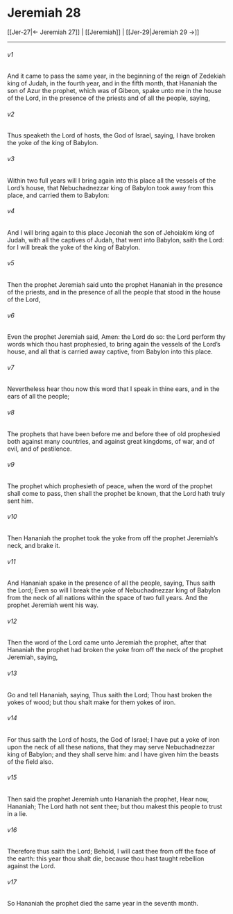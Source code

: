 # Jeremiah 28

[[Jer-27|← Jeremiah 27]] | [[Jeremiah]] | [[Jer-29|Jeremiah 29 →]]
***

###### v1
And it came to pass the same year, in the beginning of the reign of Zedekiah king of Judah, in the fourth year, and in the fifth month, that Hananiah the son of Azur the prophet, which was of Gibeon, spake unto me in the house of the Lord, in the presence of the priests and of all the people, saying,
###### v2
Thus speaketh the Lord of hosts, the God of Israel, saying, I have broken the yoke of the king of Babylon.
###### v3
Within two full years will I bring again into this place all the vessels of the Lord’s house, that Nebuchadnezzar king of Babylon took away from this place, and carried them to Babylon:
###### v4
And I will bring again to this place Jeconiah the son of Jehoiakim king of Judah, with all the captives of Judah, that went into Babylon, saith the Lord: for I will break the yoke of the king of Babylon.
###### v5
Then the prophet Jeremiah said unto the prophet Hananiah in the presence of the priests, and in the presence of all the people that stood in the house of the Lord,
###### v6
Even the prophet Jeremiah said, Amen: the Lord do so: the Lord perform thy words which thou hast prophesied, to bring again the vessels of the Lord’s house, and all that is carried away captive, from Babylon into this place.
###### v7
Nevertheless hear thou now this word that I speak in thine ears, and in the ears of all the people;
###### v8
The prophets that have been before me and before thee of old prophesied both against many countries, and against great kingdoms, of war, and of evil, and of pestilence.
###### v9
The prophet which prophesieth of peace, when the word of the prophet shall come to pass, then shall the prophet be known, that the Lord hath truly sent him.
###### v10
Then Hananiah the prophet took the yoke from off the prophet Jeremiah’s neck, and brake it.
###### v11
And Hananiah spake in the presence of all the people, saying, Thus saith the Lord; Even so will I break the yoke of Nebuchadnezzar king of Babylon from the neck of all nations within the space of two full years. And the prophet Jeremiah went his way.
###### v12
Then the word of the Lord came unto Jeremiah the prophet, after that Hananiah the prophet had broken the yoke from off the neck of the prophet Jeremiah, saying,
###### v13
Go and tell Hananiah, saying, Thus saith the Lord; Thou hast broken the yokes of wood; but thou shalt make for them yokes of iron.
###### v14
For thus saith the Lord of hosts, the God of Israel; I have put a yoke of iron upon the neck of all these nations, that they may serve Nebuchadnezzar king of Babylon; and they shall serve him: and I have given him the beasts of the field also.
###### v15
Then said the prophet Jeremiah unto Hananiah the prophet, Hear now, Hananiah; The Lord hath not sent thee; but thou makest this people to trust in a lie.
###### v16
Therefore thus saith the Lord; Behold, I will cast thee from off the face of the earth: this year thou shalt die, because thou hast taught rebellion against the Lord.
###### v17
So Hananiah the prophet died the same year in the seventh month. 
